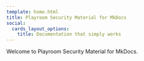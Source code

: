 ```yaml
---
template: home.html
title: Playroom Security Material for MkDocs
social:
  cards_layout_options:
    title: Documentation that simply works
---
```


Welcome to Playroom Security Material for MkDocs.

